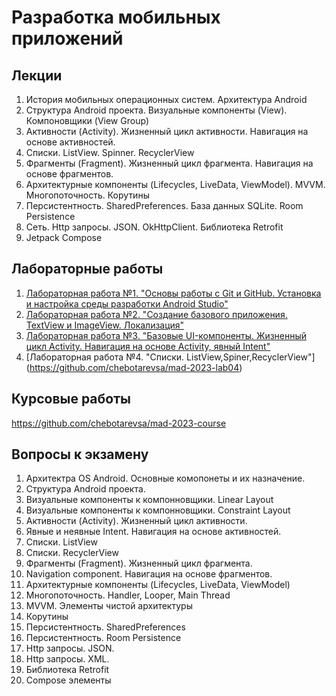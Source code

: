 # Разработка мобильных приложений

## Лекции
1. История мобильных операционных систем. Архитектура Android 
2. Структура Android проекта. Визуальные компоненты (View). Компоновщики (View Group)
3. Активности (Activity). Жизненный цикл активности. Навигация на основе активностей.
4. Списки. ListView. Spinner. RecyclerView
5. Фрагменты (Fragment). Жизненный цикл фрагмента. Навигация на основе фрагментов.
6. Архитектурные компоненты (Lifecycles, LiveData, ViewModel). MVVM. Многопоточность. Корутины
7. Персистентность. SharedPreferences. База данных SQLite. Room Persistence
8. Сеть. Http запросы. JSON. OkHttpClient. Библиотека Retrofit
9. Jetpack Compose

## Лабораторные работы

1. [Лабораторная работа №1. "Основы работы с Git и GitHub. Установка и настройка среды разработки Android Studio"](https://github.com/chebotarevsa/mad-2023-lab01)
2. [Лабораторная работа №2. "Создание базового приложения. TextView и ImageView. Локализация"](https://github.com/chebotarevsa/mad-2023-lab02)
3. [Лабораторная работа №3. "Базовые UI-компоненты. Жизненный цикл Activity. Навигация на основе Activity, явный Intent"](https://github.com/chebotarevsa/mad-2023-lab03)
4. [Лабораторная работа №4. "Списки. ListView,Spiner,RecyclerView"] (https://github.com/chebotarevsa/mad-2023-lab04)
   
##  Курсовые работы

https://github.com/chebotarevsa/mad-2023-course

##  Вопросы к экзамену
1. Архитектра OS Android. Основные комопонеты и их назначение.
2. Структура Android проекта. 
3. Визуальные компоненты к компонновщики. Linear Layout
4. Визуальные компоненты к компонновщики. Constraint Layout
5. Активности (Activity). Жизненный цикл активности.
6. Явные и неявные Intent. Навигация на основе активностей.
7. Списки. ListView
8. Списки. RecyclerView
9. Фрагменты (Fragment). Жизненный цикл фрагмента.
10. Navigation component. Навигация на основе фрагментов.
11. Архитектурные компоненты (Lifecycles, LiveData, ViewModel)
12. Многопоточность. Handler, Looper, Main Thread
13. MVVM. Элементы чистой архитектуры
14. Корутины
15. Персистентность. SharedPreferences
16. Персистентность. Room Persistence
17. Http запросы. JSON.
18. Http запросы. XML.
19. Библиотека Retrofit
20. Compose элементы

